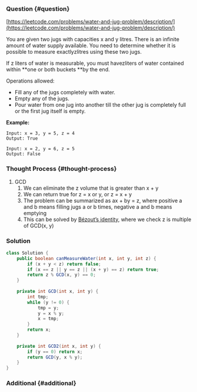 ### Question {#question}

[https://leetcode.com/problems/water-and-jug-problem/description/](https://leetcode.com/problems/water-and-jug-problem/description/)

You are given two jugs with capacities x and y litres. There is an infinite amount of water supply available. You need to determine whether it is possible to measure exactlyzlitres using these two jugs.

If z liters of water is measurable, you must havezliters of water contained within **one or both buckets **by the end.

Operations allowed:

* Fill any of the jugs completely with water.
* Empty any of the jugs.
* Pour water from one jug into another till the other jug is completely full or the first jug itself is empty.

**Example:**

```
Input: x = 3, y = 5, z = 4
Output: True
```

```
Input: x = 2, y = 6, z = 5
Output: False
```

### Thought Process {#thought-process}

1. GCD
   1. We can eliminate the z volume that is greater than x + y
   2. We can return true for z = x or y, or z = x + y
   3. The problem can be summarized as ax + by = z, where positive a and b means filling jugs a or b times, negative a and b means emptying
   4. This can be solved by [Bézout’s identity](https://en.wikipedia.org/wiki/B%C3%A9zout%27s_identity), where we check z is multiple of GCD\(x, y\)

### Solution

```java
class Solution {
    public boolean canMeasureWater(int x, int y, int z) {
        if (x + y < z) return false;
        if (x == z || y == z || (x + y) == z) return true;
        return z % GCD(x, y) == 0;
    }
    
    private int GCD(int x, int y) {
        int tmp;
        while (y != 0) {
            tmp = y;
            y = x % y;
            x = tmp;
        }
        return x;
    }
    
    private int GCD2(int x, int y) {
        if (y == 0) return x;
        return GCD(y, x % y);
    }
}
```

### Additional {#additional}



